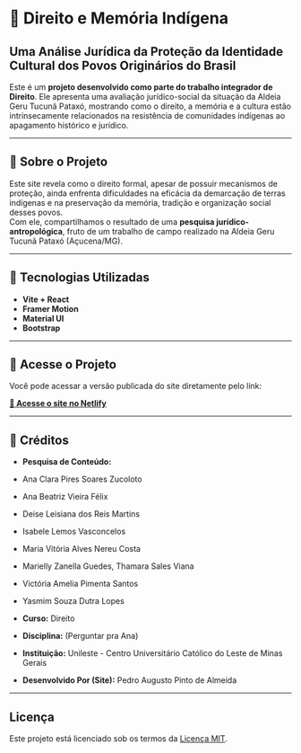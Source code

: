 # 🌲 Direito e Memória Indígena

## Uma Análise Jurídica da Proteção da Identidade Cultural dos Povos Originários do Brasil

Este é um **projeto desenvolvido como parte do trabalho integrador de Direito**. Ele apresenta uma avaliação jurídico-social da situação da Aldeia Geru Tucunã Pataxó, mostrando como o direito, a memória e a cultura estão intrinsecamente relacionados na resistência de comunidades indígenas ao apagamento histórico e jurídico.

---

## 🔹 Sobre o Projeto

Este site revela como o direito formal, apesar de possuir mecanismos de proteção, ainda enfrenta dificuldades na eficácia da demarcação de terras indígenas e na preservação da memória, tradição e organização social desses povos.  
Com ele, compartilhamos o resultado de uma **pesquisa jurídico-antropológica**, fruto de um trabalho de campo realizado na Aldeia Geru Tucunã Pataxó (Açucena/MG).

---

## 🔹 Tecnologias Utilizadas

- **Vite + React**
- **Framer Motion**
- **Material UI**
- **Bootstrap**

---

## 🔹 Acesse o Projeto

Você pode acessar a versão publicada do site diretamente pelo link:

[**🔗 Acesse o site no Netlify**](https://direitoindigena.netlify.app/) 

---

## 🔹 Créditos

- **Pesquisa de Conteúdo:**
- Ana Clara Pires Soares Zucoloto
- Ana Beatriz Vieira Félix
- Deise Leisiana dos Reis Martins
- Isabele Lemos Vasconcelos
- Maria Vitória Alves Nereu Costa
- Marielly Zanella Guedes, Thamara Sales Viana
- Victória Amelia Pimenta Santos
- Yasmim Souza Dutra Lopes

- **Curso:** Direito  
- **Disciplina:** (Perguntar pra Ana) 
- **Instituição:** Unileste - Centro Universitário Católico do Leste de Minas Gerais

- **Desenvolvido Por (Site):** Pedro Augusto Pinto de Almeida
  
---

## Licença

Este projeto está licenciado sob os termos da [Licença MIT](./LICENSE).
